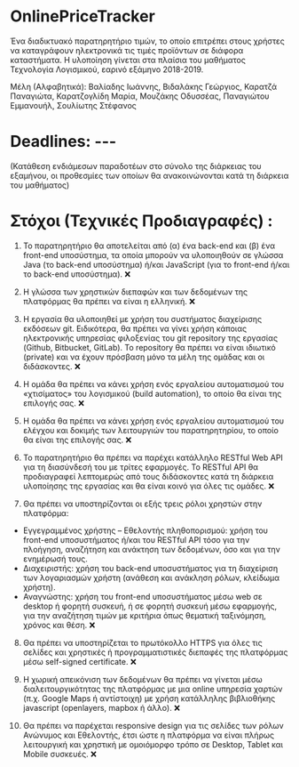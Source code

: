 # OnlinePriceTracker
Ένα διαδικτυακό παρατηρητήριο τιμών, το οποίο επιτρέπει στους χρήστες να καταγράφουν ηλεκτρονικά τις τιμές προϊόντων σε διάφορα καταστήματα. Η υλοποίηση γίνεται στα πλαίσια του μαθήματος Τεχνολογία Λογισμικού, εαρινό εξάμηνο 2018-2019.

Μέλη (Αλφαβητικά):
  Βαλίαδης Ιωάννης,
  Βιδαλάκης Γεώργιος,
  Καρατζά Παναγιώτα,
  Καρατζογλίδη Μαρία,
  Μουζάκης Οδυσσέας,
  Παναγιώτου Εμμανουήλ,
  Σουλίωτης Στέφανος

# Deadlines: --- 
(Κατάθεση ενδιάμεσων παραδοτέων στο σύνολο της διάρκειας του εξαμήνου, οι
προθεσμίες των οποίων θα ανακοινώνονται κατά τη διάρκεια του μαθήματος)


# Στόχοι (Τεχνικές Προδιαγραφές) :

1. Το παρατηρητήριο θα αποτελείται από (α) ένα back-end και (β) ένα front-end υποσύστημα, τα
οποία μπορούν να υλοποιηθούν σε γλώσσα Java (το back-end υποσύστημα) ή/και JavaScript (για
το front-end ή/και το back-end υποσύστημα). :x:

2. Η γλώσσα των χρηστικών διεπαφών και των δεδομένων της πλατφόρμας θα πρέπει να είναι η
ελληνική. :x:

3. Η εργασία θα υλοποιηθεί με χρήση του συστήματος διαχείρισης εκδόσεων git. Ειδικότερα, θα
πρέπει να γίνει χρήση κάποιας ηλεκτρονικής υπηρεσίας φιλοξενίας του git repository της
εργασίας (Github, Bitbucket, GitLab). Το repository θα πρέπει να είναι ιδιωτικό (private) και να
έχουν πρόσβαση μόνο τα μέλη της ομάδας και οι διδάσκοντες.  :x:

4. Η ομάδα θα πρέπει να κάνει χρήση ενός εργαλείου αυτοματισμού του «χτισίματος» του
λογισμικού (build automation), το οποίο θα είναι της επιλογής σας.  :x:

5. Η ομάδα θα πρέπει να κάνει χρήση ενός εργαλείου αυτοματισμού του ελέγχου και δοκιμής των
λειτουργιών του παρατηρητηρίου, το οποίο θα είναι της επιλογής σας. :x:

6. Το παρατηρητήριο θα πρέπει να παρέχει κατάλληλο RESTful Web API για τη διασύνδεσή του με
τρίτες εφαρμογές. Το RESTful API θα προδιαγραφεί λεπτομερώς από τους διδάσκοντες κατά τη
διάρκεια υλοποίησης της εργασίας και θα είναι κοινό για όλες τις ομάδες.  :x:

7. Θα πρέπει να υποστηρίζονται οι εξής τρεις ρόλοι χρηστών στην πλατφόρμα:
  * Εγγεγραμμένος χρήστης – Εθελοντής πληθοπορισμού: χρήση του front-end
  υποσυστήματος ή/και του RESTful API τόσο για την πλοήγηση, αναζήτηση και ανάκτηση
  των δεδομένων, όσο και για την ενημέρωσή τους.
  * Διαχειριστής: χρήση του back-end υποσυστήματος για τη διαχείριση των λογαριασμών χρήστη (ανάθεση και ανάκληση ρόλων, κλείδωμα χρήστη).
  * Αναγνώστης: χρήση του front-end υποσυστήματος μέσω web σε desktop ή φορητή συσκευή, ή σε φορητή συσκευή μέσω εφαρμογής, για την αναζήτηση τιμών με κριτήρια όπως θεματική ταξινόμηση, χρόνος και θέση.  :x:
  

8. Θα πρέπει να υποστηρίζεται το πρωτόκολλο HTTPS για όλες τις σελίδες και χρηστικές ή
προγραμματιστικές διεπαφές της πλατφόρμας μέσω self-signed certificate. :x:

9. Η χωρική απεικόνιση των δεδομένων θα πρέπει να γίνεται μέσω διαλειτουργικότητας της
πλατφόρμας με μια online υπηρεσία χαρτών (π.χ. Google Maps ή αντίστοιχη) με χρήση
κατάλληλης βιβλιοθήκης javascript (openlayers, mapbox ή άλλο).  :x:

10. Θα πρέπει να παρέχεται responsive design για τις σελίδες των ρόλων Ανώνυμος και Εθελοντής,
έτσι ώστε η πλατφόρμα να είναι πλήρως λειτουργική και χρηστική με ομοιόμορφο τρόπο σε
Desktop, Tablet και Mobile συσκευές.  :x:
